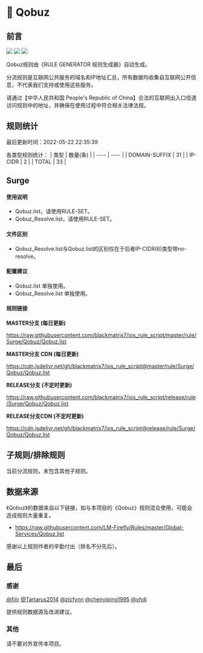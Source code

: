 # 🧸 Qobuz

## 前言

![](https://shields.io/badge/-移除重复规则-ff69b4) ![](https://shields.io/badge/-DOMAIN与DOMAIN--SUFFIX合并-green) ![](https://shields.io/badge/-IP--CIDR(6)合并-blueviolet) 

Qobuz规则由《RULE GENERATOR 规则生成器》自动生成。

分流规则是互联网公共服务的域名和IP地址汇总，所有数据均收集自互联网公开信息，不代表我们支持或使用这些服务。

请通过【中华人民共和国 People's Republic of China】合法的互联网出入口信道访问规则中的地址，并确保在使用过程中符合相关法律法规。

## 规则统计

最后更新时间：2022-05-22 22:35:39

各类型规则统计：
| 类型 | 数量(条)  | 
| ---- | ----  |
| DOMAIN-SUFFIX | 31  | 
| IP-CIDR | 2  | 
| TOTAL | 33  | 


## Surge 

#### 使用说明
- Qobuz.list，请使用RULE-SET。
- Qobuz_Resolve.list，请使用RULE-SET。

#### 文件区别
- Qobuz_Resolve.list与Qobuz.list的区别仅在于后者IP-CIDR(6)类型带no-resolve。

#### 配置建议
- Qobuz.list 单独使用。
- Qobuz_Resolve.list 单独使用。

#### 规则链接
**MASTER分支 (每日更新)**

https://raw.githubusercontent.com/blackmatrix7/ios_rule_script/master/rule/Surge/Qobuz/Qobuz.list

**MASTER分支 CDN (每日更新)**

https://cdn.jsdelivr.net/gh/blackmatrix7/ios_rule_script@master/rule/Surge/Qobuz/Qobuz.list

**RELEASE分支 (不定时更新)**

https://raw.githubusercontent.com/blackmatrix7/ios_rule_script/release/rule/Surge/Qobuz/Qobuz.list

**RELEASE分支CDN (不定时更新)**

https://cdn.jsdelivr.net/gh/blackmatrix7/ios_rule_script@release/rule/Surge/Qobuz/Qobuz.list

## 子规则/排除规则


当前分流规则，未包含其他子规则。

## 数据来源

《Qobuz》的数据来自以下链接，如与本项目的《Qobuz》规则混合使用，可能会造成规则大量重复。

- https://raw.githubusercontent.com/LM-Firefly/Rules/master/Global-Services/Qobuz.list


感谢以上规则作者的辛勤付出（排名不分先后）。

## 最后

### 感谢

[@fiiir](https://github.com/fiiir) [@Tartarus2014](https://github.com/Tartarus2014) [@zjcfynn](https://github.com/zjcfynn) [@chenyiping1995](https://github.com/chenyiping1995) [@vhdj](https://github.com/vhdj)

提供规则数据源及改进建议。

### 其他

请不要对外宣传本项目。